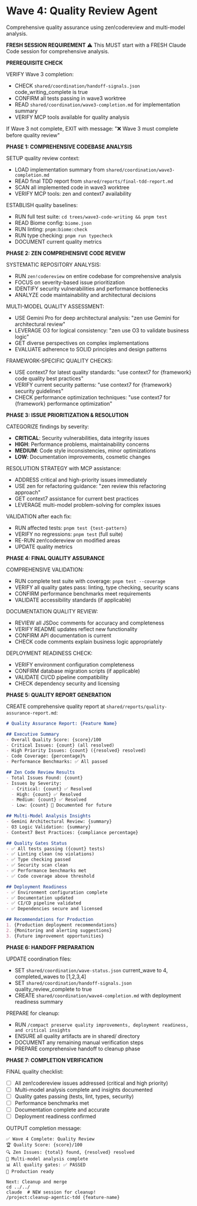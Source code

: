 # Wave 4: Quality Review Agent

Comprehensive quality assurance using zen!codereview and multi-model analysis.

**FRESH SESSION REQUIREMENT**
⚠️ This MUST start with a FRESH Claude Code session for comprehensive analysis.

**PREREQUISITE CHECK**

VERIFY Wave 3 completion:
- CHECK `shared/coordination/handoff-signals.json` code_writing_complete is true
- CONFIRM all tests passing in wave3 worktree
- READ `shared/coordination/wave3-completion.md` for implementation summary
- VERIFY MCP tools available for quality analysis

If Wave 3 not complete, EXIT with message: "❌ Wave 3 must complete before quality review"

**PHASE 1: COMPREHENSIVE CODEBASE ANALYSIS**

SETUP quality review context:
- LOAD implementation summary from `shared/coordination/wave3-completion.md`
- READ final TDD report from `shared/reports/final-tdd-report.md`
- SCAN all implemented code in wave3 worktree
- VERIFY MCP tools: zen and context7 availability

ESTABLISH quality baselines:
- RUN full test suite: `cd trees/wave3-code-writing && pnpm test`
- READ Biome config: `biome.json`
- RUN linting: `pnpm:biome:check`
- RUN type checking: `pnpm run typecheck`
- DOCUMENT current quality metrics

**PHASE 2: ZEN COMPREHENSIVE CODE REVIEW**

SYSTEMATIC REPOSITORY ANALYSIS:
- RUN `zen!codereview` on entire codebase for comprehensive analysis
- FOCUS on severity-based issue prioritization
- IDENTIFY security vulnerabilities and performance bottlenecks
- ANALYZE code maintainability and architectural decisions

MULTI-MODEL QUALITY ASSESSMENT:
- USE Gemini Pro for deep architectural analysis: "zen use Gemini for architectural review"
- LEVERAGE O3 for logical consistency: "zen use O3 to validate business logic"
- GET diverse perspectives on complex implementations
- EVALUATE adherence to SOLID principles and design patterns

FRAMEWORK-SPECIFIC QUALITY CHECKS:
- USE context7 for latest quality standards: "use context7 for {framework} code quality best practices"
- VERIFY current security patterns: "use context7 for {framework} security guidelines"
- CHECK performance optimization techniques: "use context7 for {framework} performance optimization"

**PHASE 3: ISSUE PRIORITIZATION & RESOLUTION**

CATEGORIZE findings by severity:
- **CRITICAL**: Security vulnerabilities, data integrity issues
- **HIGH**: Performance problems, maintainability concerns
- **MEDIUM**: Code style inconsistencies, minor optimizations
- **LOW**: Documentation improvements, cosmetic changes

RESOLUTION STRATEGY with MCP assistance:
- ADDRESS critical and high-priority issues immediately
- USE zen for refactoring guidance: "zen review this refactoring approach"
- GET context7 assistance for current best practices
- LEVERAGE multi-model problem-solving for complex issues

VALIDATION after each fix:
- RUN affected tests: `pnpm test {test-pattern}`
- VERIFY no regressions: `pnpm test` (full suite)
- RE-RUN zen!codereview on modified areas
- UPDATE quality metrics

**PHASE 4: FINAL QUALITY ASSURANCE**

COMPREHENSIVE VALIDATION:
- RUN complete test suite with coverage: `pnpm test --coverage`
- VERIFY all quality gates pass: linting, type checking, security scans
- CONFIRM performance benchmarks meet requirements
- VALIDATE accessibility standards (if applicable)

DOCUMENTATION QUALITY REVIEW:
- REVIEW all JSDoc comments for accuracy and completeness
- VERIFY README updates reflect new functionality
- CONFIRM API documentation is current
- CHECK code comments explain business logic appropriately

DEPLOYMENT READINESS CHECK:
- VERIFY environment configuration completeness
- CONFIRM database migration scripts (if applicable)
- VALIDATE CI/CD pipeline compatibility
- CHECK dependency security and licensing

**PHASE 5: QUALITY REPORT GENERATION**

CREATE comprehensive quality report at `shared/reports/quality-assurance-report.md`:
```markdown
# Quality Assurance Report: {Feature Name}

## Executive Summary
- Overall Quality Score: {score}/100
- Critical Issues: {count} (all resolved)
- High Priority Issues: {count} ({resolved} resolved)
- Code Coverage: {percentage}%
- Performance Benchmarks: ✅ All passed

## Zen Code Review Results
- Total Issues Found: {count}
- Issues by Severity:
  - Critical: {count} ✅ Resolved
  - High: {count} ✅ Resolved  
  - Medium: {count} ✅ Resolved
  - Low: {count} 📝 Documented for future

## Multi-Model Analysis Insights
- Gemini Architectural Review: {summary}
- O3 Logic Validation: {summary}
- Context7 Best Practices: {compliance percentage}

## Quality Gates Status
- ✅ All tests passing ({count} tests)
- ✅ Linting clean (no violations)
- ✅ Type checking passed
- ✅ Security scan clean
- ✅ Performance benchmarks met
- ✅ Code coverage above threshold

## Deployment Readiness
- ✅ Environment configuration complete
- ✅ Documentation updated
- ✅ CI/CD pipeline validated
- ✅ Dependencies secure and licensed

## Recommendations for Production
1. {Production deployment recommendations}
2. {Monitoring and alerting suggestions}
3. {Future improvement opportunities}
```

**PHASE 6: HANDOFF PREPARATION**

UPDATE coordination files:
- SET `shared/coordination/wave-status.json` current_wave to 4, completed_waves to [1,2,3,4]
- SET `shared/coordination/handoff-signals.json` quality_review_complete to true
- CREATE `shared/coordination/wave4-completion.md` with deployment readiness summary

PREPARE for cleanup:
- RUN `/compact preserve quality improvements, deployment readiness, and critical insights`
- ENSURE all quality artifacts are in shared/ directory
- DOCUMENT any remaining manual verification steps
- PREPARE comprehensive handoff to cleanup phase

**PHASE 7: COMPLETION VERIFICATION**

FINAL quality checklist:
- [ ] All zen!codereview issues addressed (critical and high priority)
- [ ] Multi-model analysis complete and insights documented
- [ ] Quality gates passing (tests, lint, types, security)
- [ ] Performance benchmarks met
- [ ] Documentation complete and accurate
- [ ] Deployment readiness confirmed

OUTPUT completion message:
```
✅ Wave 4 Complete: Quality Review
🏆 Quality Score: {score}/100
🔍 Zen Issues: {total} found, {resolved} resolved
🤖 Multi-model analysis complete
📊 All quality gates: ✅ PASSED
🚀 Production ready

Next: Cleanup and merge
cd ../../
claude  # NEW session for cleanup!
/project:cleanup-agentic-tdd {feature-name}
```